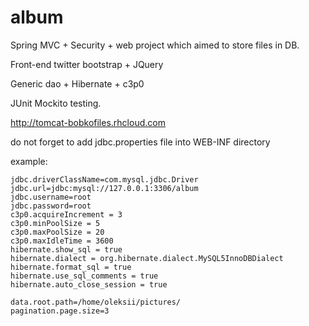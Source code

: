 album
=====

Spring MVC + Security + web project which aimed to store files in DB.

Front-end twitter bootstrap + JQuery

Generic dao + Hibernate + c3p0

JUnit Mockito testing.

http://tomcat-bobkofiles.rhcloud.com

do not forget to add jdbc.properties file into WEB-INF directory

example:
```
jdbc.driverClassName=com.mysql.jdbc.Driver
jdbc.url=jdbc:mysql://127.0.0.1:3306/album
jdbc.username=root
jdbc.password=root
c3p0.acquireIncrement = 3
c3p0.minPoolSize = 5
c3p0.maxPoolSize = 20
c3p0.maxIdleTime = 3600
hibernate.show_sql = true
hibernate.dialect = org.hibernate.dialect.MySQL5InnoDBDialect
hibernate.format_sql = true
hibernate.use_sql_comments = true
hibernate.auto_close_session = true

data.root.path=/home/oleksii/pictures/
pagination.page.size=3
```
